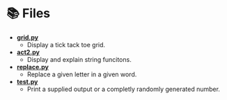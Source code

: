 # 📚 Files
* **[grid.py]([https://github.com/Quinny-J/codenation](https://github.com/Quinny-J/codenation/blob/main/Week%201/Day%201/grid.py))**
  * Display a tick tack toe grid.
* **[act2.py]([https://github.com/Quinny-J/codenation](https://github.com/Quinny-J/codenation/blob/main/Week%201/Day%201/act2.py))**
  * Display and explain string funcitons.
* **[replace.py]([https://github.com/Quinny-J/codenation](https://github.com/Quinny-J/codenation/blob/main/Week%201/Day%201/replace.py))**
  * Replace a given letter in a given word.
* **[test.py]([https://github.com/Quinny-J/codenation](https://github.com/Quinny-J/codenation/blob/main/Week%201/Day%201/test.py))**
  * Print a supplied output or a completly randomly generated number.
